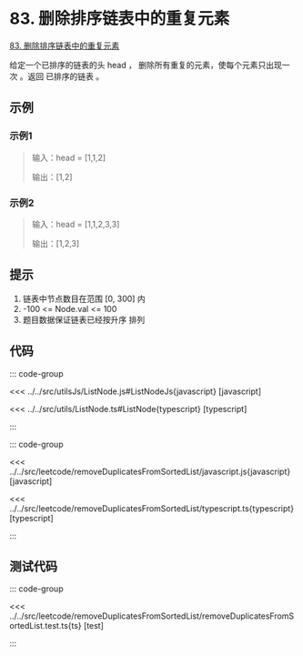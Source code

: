 # 83. 删除排序链表中的重复元素

[83. 删除排序链表中的重复元素](https://leetcode.cn/problems/remove-duplicates-from-sorted-list/description/)

给定一个已排序的链表的头 head ， 删除所有重复的元素，使每个元素只出现一次 。返回 已排序的链表 。

## 示例

### 示例1

> 输入：head = [1,1,2]
>
> 输出：[1,2]

### 示例2

> 输入：head = [1,1,2,3,3]
>
> 输出：[1,2,3]

## 提示

1. 链表中节点数目在范围 [0, 300] 内
2. -100 <= Node.val <= 100
3. 题目数据保证链表已经按升序 排列

## 代码

::: code-group

<<< ../../src/utilsJs/ListNode.js#ListNodeJs{javascript} [javascript]

<<< ../../src/utils/ListNode.ts#ListNode{typescript} [typescript]

:::

::: code-group

<<< ../../src/leetcode/removeDuplicatesFromSortedList/javascript.js{javascript} [javascript]

<<< ../../src/leetcode/removeDuplicatesFromSortedList/typescript.ts{typescript} [typescript]

:::

## 测试代码

::: code-group

<<< ../../src/leetcode/removeDuplicatesFromSortedList/removeDuplicatesFromSortedList.test.ts{ts} [test]

:::
